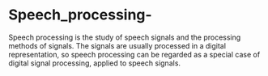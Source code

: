 # Speech_processing-
Speech processing is the study of speech signals and the processing methods of signals. The signals are usually processed in a digital representation, so speech processing can be regarded as a special case of digital signal processing, applied to speech signals.
